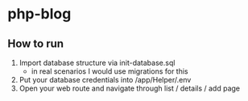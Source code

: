# php-blog

## How to run

1. Import database structure via init-database.sql
    - in real scenarios I would use migrations for this
2. Put your database credentials into /app/Helper/.env
3. Open your web route and navigate through list / details / add page
